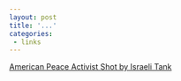 ```yaml
---
layout: post
title: '...'
categories:
 - links
---
```


<a href="http://www.palsolidarity.org/writings/5Apr03_JeninMichael.htm">American Peace Activist Shot by Israeli Tank</a>

